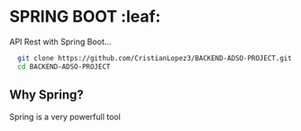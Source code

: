 # SPRING BOOT :leaf:

API Rest with Spring Boot...


```sh
  git clone https://github.com/CristianLopez3/BACKEND-ADSO-PROJECT.git
  cd BACKEND-ADSO-PROJECT 
```

## Why Spring?

Spring is a very powerfull tool